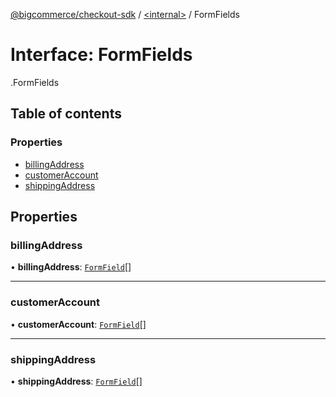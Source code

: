 [@bigcommerce/checkout-sdk](../README.md) / [<internal\>](../modules/internal_.md) / FormFields

# Interface: FormFields

[<internal>](../modules/internal_.md).FormFields

## Table of contents

### Properties

- [billingAddress](internal_.FormFields.md#billingaddress)
- [customerAccount](internal_.FormFields.md#customeraccount)
- [shippingAddress](internal_.FormFields.md#shippingaddress)

## Properties

### billingAddress

• **billingAddress**: [`FormField`](internal_.FormField.md)[]

___

### customerAccount

• **customerAccount**: [`FormField`](internal_.FormField.md)[]

___

### shippingAddress

• **shippingAddress**: [`FormField`](internal_.FormField.md)[]
